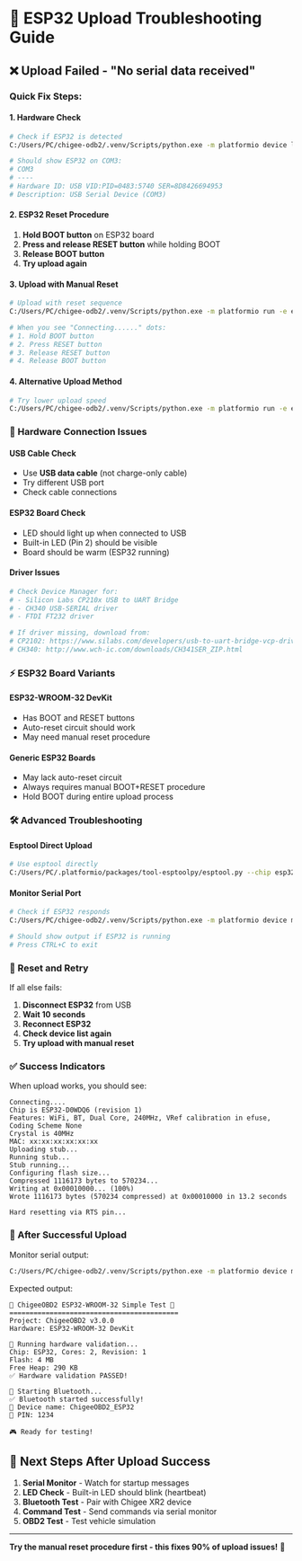 # 🔧 ESP32 Upload Troubleshooting Guide

## ❌ Upload Failed - "No serial data received"

### **Quick Fix Steps:**

#### **1. Hardware Check**
```bash
# Check if ESP32 is detected
C:/Users/PC/chigee-odb2/.venv/Scripts/python.exe -m platformio device list

# Should show ESP32 on COM3:
# COM3
# ----
# Hardware ID: USB VID:PID=0483:5740 SER=8D8426694953
# Description: USB Serial Device (COM3)
```

#### **2. ESP32 Reset Procedure**
1. **Hold BOOT button** on ESP32 board
2. **Press and release RESET button** while holding BOOT
3. **Release BOOT button**
4. **Try upload again**

#### **3. Upload with Manual Reset**
```bash
# Upload with reset sequence
C:/Users/PC/chigee-odb2/.venv/Scripts/python.exe -m platformio run -e esp32_simple_test --target upload --upload-port COM3

# When you see "Connecting......" dots:
# 1. Hold BOOT button
# 2. Press RESET button
# 3. Release RESET button
# 4. Release BOOT button
```

#### **4. Alternative Upload Method**
```bash
# Try lower upload speed
C:/Users/PC/chigee-odb2/.venv/Scripts/python.exe -m platformio run -e esp32_simple_test --target upload --upload-port COM3 --upload-speed 115200
```

### **🔌 Hardware Connection Issues**

#### **USB Cable Check**
- Use **USB data cable** (not charge-only cable)
- Try different USB port
- Check cable connections

#### **ESP32 Board Check**
- LED should light up when connected to USB
- Built-in LED (Pin 2) should be visible
- Board should be warm (ESP32 running)

#### **Driver Issues** 
```bash
# Check Device Manager for:
# - Silicon Labs CP210x USB to UART Bridge
# - CH340 USB-SERIAL driver
# - FTDI FT232 driver

# If driver missing, download from:
# CP2102: https://www.silabs.com/developers/usb-to-uart-bridge-vcp-drivers
# CH340: http://www.wch-ic.com/downloads/CH341SER_ZIP.html
```

### **⚡ ESP32 Board Variants**

#### **ESP32-WROOM-32 DevKit**
- Has BOOT and RESET buttons
- Auto-reset circuit should work
- May need manual reset procedure

#### **Generic ESP32 Boards**
- May lack auto-reset circuit
- Always requires manual BOOT+RESET procedure
- Hold BOOT during entire upload process

### **🛠️ Advanced Troubleshooting**

#### **Esptool Direct Upload**
```bash
# Use esptool directly
C:/Users/PC/.platformio/packages/tool-esptoolpy/esptool.py --chip esp32 --port COM3 --baud 460800 write_flash -z 0x1000 C:/Users/PC/chigee-odb2/.pio/build/esp32_simple_test/firmware.bin
```

#### **Monitor Serial Port**
```bash
# Check if ESP32 responds
C:/Users/PC/chigee-odb2/.venv/Scripts/python.exe -m platformio device monitor --port COM3 --baud 115200

# Should show output if ESP32 is running
# Press CTRL+C to exit
```

### **🔄 Reset and Retry**

If all else fails:

1. **Disconnect ESP32** from USB
2. **Wait 10 seconds**
3. **Reconnect ESP32**
4. **Check device list again**
5. **Try upload with manual reset**

### **✅ Success Indicators**

When upload works, you should see:
```
Connecting....
Chip is ESP32-D0WDQ6 (revision 1)
Features: WiFi, BT, Dual Core, 240MHz, VRef calibration in efuse, Coding Scheme None
Crystal is 40MHz
MAC: xx:xx:xx:xx:xx:xx
Uploading stub...
Running stub...
Stub running...
Configuring flash size...
Compressed 1116173 bytes to 570234...
Writing at 0x00010000... (100%)
Wrote 1116173 bytes (570234 compressed) at 0x00010000 in 13.2 seconds

Hard resetting via RTS pin...
```

### **📱 After Successful Upload**

Monitor serial output:
```bash
C:/Users/PC/chigee-odb2/.venv/Scripts/python.exe -m platformio device monitor --port COM3 --baud 115200
```

Expected output:
```
🚗 ChigeeOBD2 ESP32-WROOM-32 Simple Test 🚗
==========================================
Project: ChigeeOBD2 v3.0.0
Hardware: ESP32-WROOM-32 DevKit

🔧 Running hardware validation...
Chip: ESP32, Cores: 2, Revision: 1
Flash: 4 MB
Free Heap: 290 KB
✅ Hardware validation PASSED!

📱 Starting Bluetooth...
✅ Bluetooth started successfully!
📱 Device name: ChigeeOBD2_ESP32
🔑 PIN: 1234

🎮 Ready for testing!
```

## 🎯 Next Steps After Upload Success

1. **Serial Monitor** - Watch for startup messages
2. **LED Check** - Built-in LED should blink (heartbeat)
3. **Bluetooth Test** - Pair with Chigee XR2 device
4. **Command Test** - Send commands via serial monitor
5. **OBD2 Test** - Test vehicle simulation

---

**Try the manual reset procedure first - this fixes 90% of upload issues!** 🚀